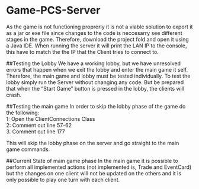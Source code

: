 # Game-PCS-Server

As the game is not functioning proprerly it is not a viable solution to export it as a jar or exe file since changes to the code is neccesarry see different stages in the game. Therefore, download the project fold and open it using a Java IDE.
When running the server it will print the LAN IP to the console, this have to match the the IP that the Client tries to connect to.

##Testing the Lobby
We have a working lobby, but we have unresolved errors that happen when we exit the lobby and enter the main game it self.
Therefore, the main game and lobby must be tested individually.
To test the lobby simply run the Server without changing any code. But be prepared that when the “Start Game” button is pressed in the lobby, the clients will crash.

##Testing the main game
In order to skip the lobby phase of the game do the following:<br>
1: Open the ClientConnections Class <br>
2: Comment out line 57-62<br>
3. Comment out line 177<br>

This will skip the lobby phase on the server and go straight to the main game commands.

##Current State of main game phase
In the main game it is possible to perform all implemented actions (not implemented is, Trade and EventCard) but the changes on one client will not be updated on the others and it is only possible to play one turn with each client.


